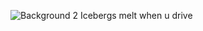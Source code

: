 ![Background 2](https://github.com/angela-yang/Penguins/assets/43125640/d2105367-e66b-47ec-bacd-72e0f14c8c40)
Icebergs melt when u drive
